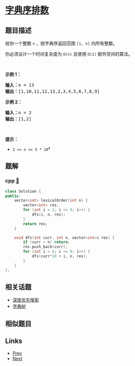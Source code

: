 
# [字典序排数](https://leetcode-cn.com/problems/lexicographical-numbers)

## 题目描述

<p>给你一个整数 <code>n</code> ，按字典序返回范围 <code>[1, n]</code> 内所有整数。</p>

<p>你必须设计一个时间复杂度为 <code>O(n)</code> 且使用 <code>O(1)</code> 额外空间的算法。</p>

<p>&nbsp;</p>

<p><strong>示例 1：</strong></p>

<pre>
<strong>输入：</strong>n = 13
<strong>输出：</strong>[1,10,11,12,13,2,3,4,5,6,7,8,9]
</pre>

<p><strong>示例 2：</strong></p>

<pre>
<strong>输入：</strong>n = 2
<strong>输出：</strong>[1,2]
</pre>

<p>&nbsp;</p>

<p><strong>提示：</strong></p>

<ul>
	<li><code>1 &lt;= n &lt;= 5 * 10<sup>4</sup></code></li>
</ul>


## 题解

### cpp [🔗](lexicographical-numbers.cpp) 
```cpp
class Solution {
public:
    vector<int> lexicalOrder(int n) {
        vector<int> res;
        for (int i = 1; i <= 9; i++) {
            dfs(i, n, res);
        }
        return res;
    }

    void dfs(int curr, int n, vector<int>& res) {
        if (curr > n) return;
        res.push_back(curr);
        for (int i = 0; i <= 9; i++) {
            dfs(curr*10 + i, n, res);
        }
    }
};
```


## 相关话题

- [深度优先搜索](https://leetcode-cn.com/tag/depth-first-search) 
- [字典树](https://leetcode-cn.com/tag/trie) 


## 相似题目



## Links

- [Prev](../ransom-note/README.md) 
- [Next](../first-unique-character-in-a-string/README.md) 

